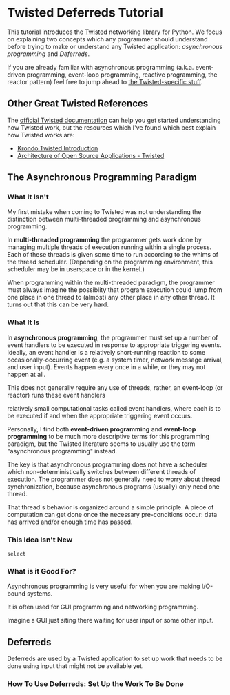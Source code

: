 Twisted Deferreds Tutorial
==========================

This tutorial introduces the [Twisted](https://twistedmatrix.com) networking library for Python. We focus on explaining two concepts which any programmer should understand before trying to make or understand any Twisted application: *asynchronous programming* and *Deferreds*.

If you are already familiar with asynchronous programming (a.k.a. event-driven programming, event-loop programming, reactive programming, the reactor pattern) feel free to jump ahead to [the Twisted-specific stuff](#Deferreds).




Other Great Twisted References
------------------------------

The [official Twisted documentation](https://twistedmatrix.com/documents/current/core/index.html) can help you get started understanding how Twisted work, but the resources which I've found which best explain how Twisted works are:

- [Krondo Twisted Introduction](http://krondo.com/?page_id=1327)
- [Architecture of Open Source Applications - Twisted](http://www.aosabook.org/en/twisted.html)





The Asynchronous Programming Paradigm
-------------------------------------

### What It Isn't ###

My first mistake when coming to Twisted was not understanding the distinction between multi-threaded programming and asynchronous programming. 

In **multi-threaded programming** the programmer gets work done by managing multiple threads of execution running within a single process. Each of these threads is given some time to run according to the whims of the thread scheduler. (Depending on the programming environment, this scheduler may be in userspace or in the kernel.)

When programming within the multi-threaded paradigm, the programmer must always imagine the possiblity that program execution could jump from one place in one thread to (almost) any other place in any other thread. It turns out that this can be very hard.




### What It Is ###

In **asynchronous programming**, the programmer must set up a number of event handlers to be executed in response to appropriate triggering events. Ideally, an event handler is a relatively short-running reaction to some occasionally-occurring event (e.g. a system timer, network message arrival, and user input). Events happen every once in a while, or they may not happen at all.

This does not generally require any use of threads, rather, an event-loop (or reactor) runs these event handlers


relatively small computational tasks called event handlers, where each is to be executed if and when the appropriate triggering event occurs.


Personally, I find both **event-driven programming** and **event-loop programming** to be much more descriptive terms for this programming paradigm, but the Twisted literature seems to usually use the term "asynchronous programming" instead.

The key is that asynchronous programming does not have a scheduler which non-deterministically switches between different threads of execution. The programmer does not generally need to worry about thread synchronization, because asynchronous programs (usually) only need one thread.

That thread's behavior is organized around a simple principle. A piece of computation can get done once the necessary pre-conditions occur: data has arrived and/or enough time has passed.




### This Idea Isn't New ###

`select`


### What is it Good For? ###

Asynchronous programming is very useful for when you are making I/O-bound systems.

It is often used for GUI programming and networking programming.

Imagine a GUI just siting there waiting for user input or some other input.







Deferreds
---------

Deferreds are used by a Twisted application to set up work that needs to be done using input that might not be available yet.




### How To Use Deferreds: Set Up the Work To Be Done ###
